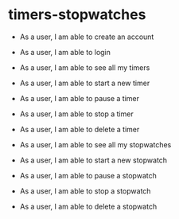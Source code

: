 # timers-stopwatches

- As a user, I am able to create an account
- As a user, I am able to login

- As a user, I am able to see all my timers
- As a user, I am able to start a new timer
- As a user, I am able to pause a timer
- As a user, I am able to stop a timer
- As a user, I am able to delete a timer

- As a user, I am able to see all my stopwatches
- As a user, I am able to start a new stopwatch
- As a user, I am able to pause a stopwatch
- As a user, I am able to stop a stopwatch
- As a user, I am able to delete a stopwatch
